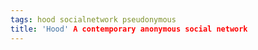 ```yaml
---
tags: hood socialnetwork pseudonymous
title: 'Hood' A contemporary anonymous social network
---
```

